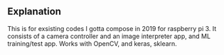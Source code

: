 ## Explanation
This is for exsisting codes I gotta compose in 2019 for raspberry pi 3.
It consists of a camera controller and an image interpreter app, and ML training/test app.
Works with OpenCV, and keras, sklearn.
